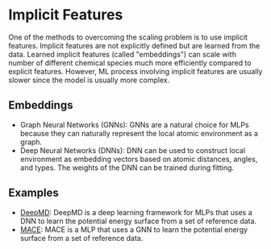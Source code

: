 # Implicit Features
One of the methods to overcoming the scaling problem is to use implicit features. Implicit features are not explicitly defined but are learned from the data. Learned implicit features (called "embeddings") can scale with number of different chemical species much more efficiently compared to explicit features. However, ML process involving implicit features are usually slower since the model is usually more complex.

## Embeddings
- Graph Neural Networks (GNNs): GNNs are a natural choice for MLPs because they can naturally represent the local atomic environment as a graph.
- Deep Neural Networks (DNNs): DNN can be used to construct local environment as embedding vectors based on atomic distances, angles, and types. The weights of the DNN can be trained during fitting.

## Examples
- [DeepMD](https://doi.org/10.1103/PhysRevLett.120.143001): DeepMD is a deep learning framework for MLPs that uses a DNN to learn the potential energy surface from a set of reference data. 
- [MACE](https://doi.org/10.1038/s41524-019-0221-6): MACE is a MLP that uses a GNN to learn the potential energy surface from a set of reference data.